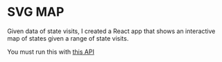 # SVG MAP

Given data of state visits, I created a React app that shows an interactive map of states given a range of state visits.

You must run this with [this API](https://github.com/MakoMitsuki/lcp360-svg-api)
